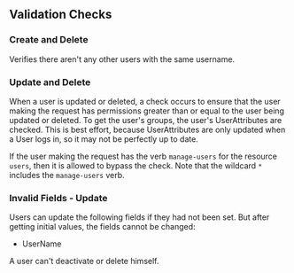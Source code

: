 ## Validation Checks

### Create and Delete

Verifies there aren't any other users with the same username.

### Update and Delete

When a user is updated or deleted, a check occurs to ensure that the user making the request has permissions greater than or equal to the user being updated or deleted. To get the user's groups, the user's UserAttributes are checked. This is best effort, because UserAttributes are only updated when a User logs in, so it may not be perfectly up to date.

If the user making the request has the verb `manage-users` for the resource `users`, then it is allowed to bypass the check. Note that the wildcard `*` includes the `manage-users` verb.

### Invalid Fields - Update

Users can update the following fields if they had not been set. But after getting initial values, the fields cannot be changed:

- UserName

A user can't deactivate or delete himself.
